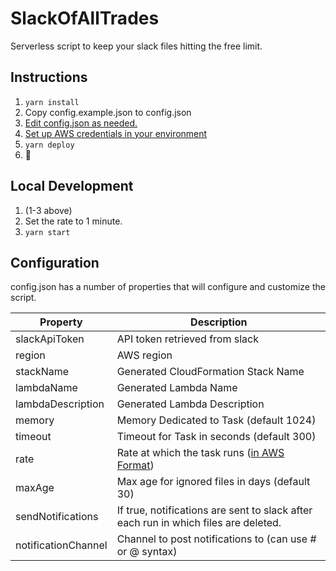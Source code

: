 # SlackOfAllTrades

Serverless script to keep your slack files hitting the free limit.

## Instructions

1. `yarn install`
2. Copy config.example.json to config.json
3. [Edit config.json as needed.](https://github.com/Aubron/SlackOfAllTrades#configuration)
4. [Set up AWS credentials in your environment](https://serverless.com/framework/docs/providers/aws/guide/credentials/)
4. `yarn deploy`
5. 🎉

## Local Development

1. (1-3 above)
2. Set the rate to 1 minute.
2. `yarn start`

## Configuration

config.json has a number of properties that will configure and customize the script.

| Property | Description |
|---------------------|----------------------------------------------------------|
| slackApiToken | API token retrieved from slack |
| region | AWS region |
| stackName | Generated CloudFormation Stack Name |
| lambdaName | Generated Lambda Name |
| lambdaDescription | Generated Lambda Description |
| memory | Memory Dedicated to Task (default 1024) |
| timeout | Timeout for Task in seconds (default 300) |
| rate | Rate at which the task runs ([in AWS Format](https://docs.aws.amazon.com/lambda/latest/dg/tutorial-scheduled-events-schedule-expressions.html)) |
| maxAge | Max age for ignored files in days (default 30) |
| sendNotifications | If true, notifications are sent to slack after each run in which files are deleted. |
| notificationChannel | Channel to post notifications to (can use # or @ syntax) |
